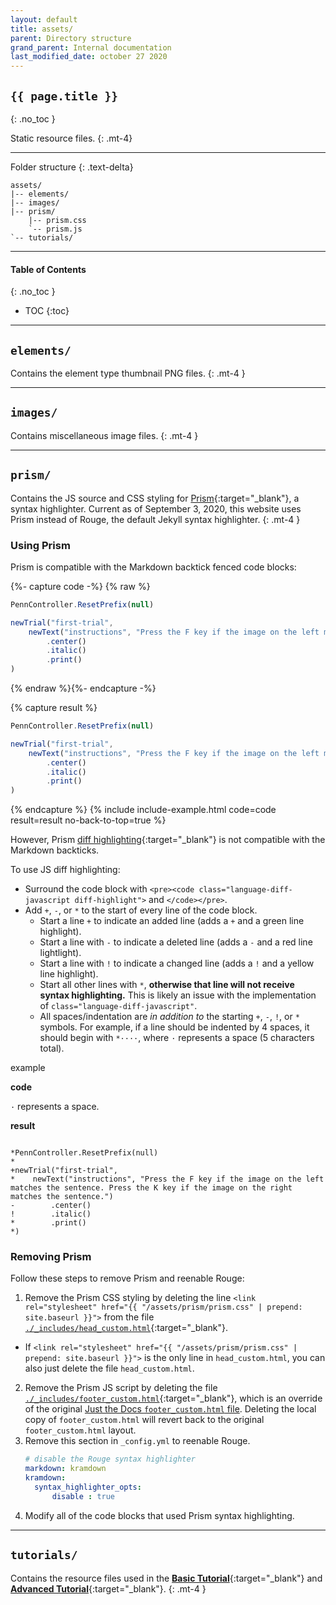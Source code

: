 ```yaml
---
layout: default
title: assets/
parent: Directory structure
grand_parent: Internal documentation
last_modified_date: october 27 2020
---
```


## `{{ page.title }}`
{: .no_toc }

Static resource files.
{: .mt-4}

---

Folder structure
{: .text-delta}

```treeview
assets/
|-- elements/
|-- images/
|-- prism/
    |-- prism.css
    `-- prism.js
`-- tutorials/
```

---

#### Table of Contents
{: .no_toc }

+ TOC
{:toc}

---

## `elements/`
Contains the element type thumbnail PNG files.
{: .mt-4 }

---

## `images/`
Contains miscellaneous image files.
{: .mt-4 }

---

## `prism/`
Contains the JS source and CSS styling for [Prism](https://prismjs.com/index.html){:target="_blank"}, a syntax highlighter. Current as of September 3, 2020, this website uses Prism instead of Rouge, the default Jekyll syntax highlighter.
{: .mt-4 }

### Using Prism
Prism is compatible with the Markdown backtick fenced code blocks:

{%- capture code -%}
{% raw %}
```javascript
PennController.ResetPrefix(null)

newTrial("first-trial",
    newText("instructions", "Press the F key if the image on the left matches the sentence. Presss the K key if the image on the right matches the sentence.")
        .center()
        .italic()
        .print()
)
```
{% endraw %}{%- endcapture -%}

{% capture result %}
```javascript
PennController.ResetPrefix(null)

newTrial("first-trial",
    newText("instructions", "Press the F key if the image on the left matches the sentence. Presss the K key if the image on the right matches the sentence.")
        .center()
        .italic()
        .print()
)
```
{% endcapture %}
{% include include-example.html code=code result=result no-back-to-top=true %}

However, Prism [diff highlighting](https://prismjs.com/plugins/diff-highlight/){:target="_blank"} is not compatible with the Markdown backticks.

To use JS diff highlighting: 
+ Surround the code block with `<pre><code class="language-diff-javascript diff-highlight">` and `</code></pre>`.
+ Add `+`, `-`, or `*` to the start of every line of the code block.
  + Start a line `+` to indicate an added line (adds a `+` and a green line highlight).
  + Start a line with `-` to indicate a deleted line (adds a `-` and a red line lightlight).
  + Start a line with `!` to indicate a changed line (adds a `!` and a yellow line highlight).
  + Start all other lines with `*`, **otherwise that line will not receive syntax highlighting.** This is likely an issue with the implementation of `class="language-diff-javascript"`.
  + All spaces/indentation are *in addition to* the starting `+`, `-`, `!`, or `*` symbols. For example, if a line should be indented by 4 spaces, it should begin with `*····`, where `·` represents a space (5 characters total).


<p class="text-delta mb-2">example</p>
<div class="px-3 pt-1 pb-4 dotted-grey-dk-000">

<p class="text-delta"><b>code</b></p> 
<div class="px-4 pb-1">
<code>·</code> represents a space.
<script type="text/plain" class="language-markup">
<pre><code class="language-diff-javascript diff-highlight"> 
*PennController.ResetPrefix(null)
*
+newTrial("first-trial",
*····newText("instructions", "Press the F key if the image on the left matches the sentence. Press the K key if the image on the right matches the sentence.")
-········.center()
!········.italic()
*········.print()
*)
</code></pre>
</script>
</div>

<p class="text-delta"><b>result</b></p>
<div class="px-4 pb-1">
<pre><code class="language-diff-javascript diff-highlight"> 
*PennController.ResetPrefix(null)
*
+newTrial("first-trial",
*    newText("instructions", "Press the F key if the image on the left matches the sentence. Press the K key if the image on the right matches the sentence.")
-        .center()
!        .italic()
*        .print()
*)
</code></pre>
</div>
</div>

### Removing Prism
Follow these steps to remove Prism and reenable Rouge:

1. Remove the Prism CSS styling by deleting the line `<link rel="stylesheet" href="{{ "/assets/prism/prism.css" | prepend: site.baseurl }}">` from the file [`./_includes/head_custom.html`]({{site.baseurl}}/internal/directory-structure/includes#head_customhtml){:target="_blank"}. 
  + If `<link rel="stylesheet" href="{{ "/assets/prism/prism.css" | prepend: site.baseurl }}">` is the only line in `head_custom.html`, you can also just delete the file `head_custom.html`.
2. Remove the Prism JS script by deleting the file [`./_includes/footer_custom.html`]({{site.baseurl}}/internal/directory-structure/includes#footer_customhtml){:target="_blank"}, which is an override of the original [Just the Docs `footer_custom.html` file](https://github.com/pmarsceill/just-the-docs/blob/master/_includes/footer_custom.html). Deleting the local copy of `footer_custom.html` will revert back to the original `footer_custom.html` layout.
3. Remove this section in `_config.yml` to reenable Rouge.
    ```yaml
    # disable the Rouge syntax highlighter
    markdown: kramdown
    kramdown:
      syntax_highlighter_opts:
          disable : true
    ```
4. Modify all of the code blocks that used Prism syntax highlighting.

---

## `tutorials/`
Contains the resource files used in the [**Basic Tutorial**]({{site.baseurl}}/docs/basic-tutorial){:target="_blank"} and [**Advanced Tutorial**]({{site.baseurl}}/docs/advanced-tutorial){:target="_blank"}.
{: .mt-4 }
